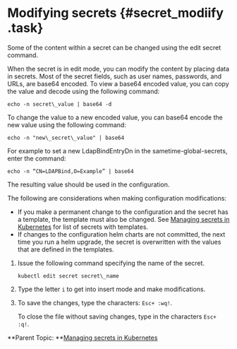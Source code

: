 # Modifying secrets {#secret_modiify .task}

Some of the content within a secret can be changed using the edit secret command.

When the secret is in edit mode, you can modify the content by placing data in secrets. Most of the secret fields, such as user names, passwords, and URLs, are base64 encoded. To view a base64 encoded value, you can copy the value and decode using the following command:

```
echo -n secret\_value | base64 -d
```

To change the value to a new encoded value, you can base64 encode the new value using the following command:

```
echo -n "new\_secret\_value" | base64
```

For example to set a new LdapBindEntryDn in the sametime-global-secrets, enter the command:

```
echo -n “CN=LDAPBind,O=Example” | base64
```

The resulting value should be used in the configuration.

The following are considerations when making configuration modifications:

-   If you make a permanent change to the configuration and the secret has a template, the template must also be changed. See [Managing secrets in Kubernetes](managing_secrets_kubernetes.md) for list of secrets with templates.
-   If changes to the configuration helm charts are not committed, the next time you run a helm upgrade, the secret is overwritten with the values that are defined in the templates.

1.  Issue the following command specifying the name of the secret.

    ``` {#codeblock_gzh_cgw_d5b}
    kubectl edit secret secret\_name
    ```

2.  Type the letter `i` to get into insert mode and make modifications.

3.  To save the changes, type the characters: `Esc+ :wq!`.

    To close the file without saving changes, type in the characters `Esc+ :q!`.


**Parent Topic:  **[Managing secrets in Kubernetes](managing_secrets_kubernetes.md)

